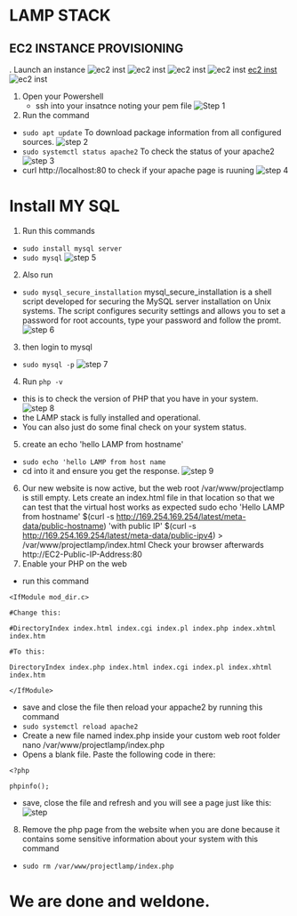# LAMP STACK
## EC2 INSTANCE PROVISIONING
. Launch an instance
![ec2 inst](0.PNG)
![ec2 inst](1.png)
![ec2 inst](3.PNG)
![ec2 inst](4.PNG)
[ec2 inst](5.png)
![ec2 inst](6.PNG)
1. Open your Powershell
    - ssh into your insatnce  noting your pem file
![Step 1](7.PNG) 
2. Run the command
- `sudo apt update` To download package information from all configured sources.
![step 2](8.PNG)
- `sudo systemctl status apache2` To check the status of your apache2 
![step 3](9.PNG)
- curl http://localhost:80 to check if your apache page is ruuning
![step 4](10.PNG)
# Install MY SQL
1. Run this commands
- ```sudo install mysql server```
- ```sudo mysql```
![step 5](11.PNG)
2. Also run 
- `sudo mysql_secure_installation` mysql_secure_installation is a shell script developed for securing the MySQL server installation on Unix systems. The script configures security settings and allows you to set a password for root accounts, type your password and follow the promt.
![step 6](12.PNG)
3. then login to mysql
- `sudo mysql -p`
![step 7](13.PNG)
4. Run `php -v`
- this is to check the version of PHP that you have in your system.
![step 8](14.PNG)
- the LAMP stack is fully installed and operational.
- You can also just do some final check on your system status.
5. create an echo 'hello LAMP from hostname' 
- `sudo echo 'hello LAMP from host name`
- cd into it and ensure you get the response.
![step 9](15.PNG)
6.  Our new website is now active, but the web root /var/www/projectlamp is still empty. Lets create an index.html file in that location so that we can test that the virtual host works as expected sudo echo 'Hello LAMP from hostname' $(curl -s http://169.254.169.254/latest/meta-data/public-hostname) 'with public IP' $(curl -s http://169.254.169.254/latest/meta-data/public-ipv4) > /var/www/projectlamp/index.html
Check your browser afterwards http://EC2-Public-IP-Address:80
7. Enable your PHP on the web
- run this command
```
<IfModule mod_dir.c>

#Change this:

#DirectoryIndex index.html index.cgi index.pl index.php index.xhtml index.htm

#To this:

DirectoryIndex index.php index.html index.cgi index.pl index.xhtml index.htm

</IfModule>

```
- save and close the file then reload your appache2 by running this command
- `sudo systemctl reload apache2`
- Create a new file named index.php inside your custom web root folder nano /var/www/projectlamp/index.php
- Opens a blank file. Paste the following code in there:
```
<?php

phpinfo();
```
- save, close the file and refresh and you will see a page just like this:
![step](17.PNG)
8. Remove the php page from the website when you are done because it contains some sensitive information about your system with this command
- `sudo rm /var/www/projectlamp/index.php`
# We are done and weldone.